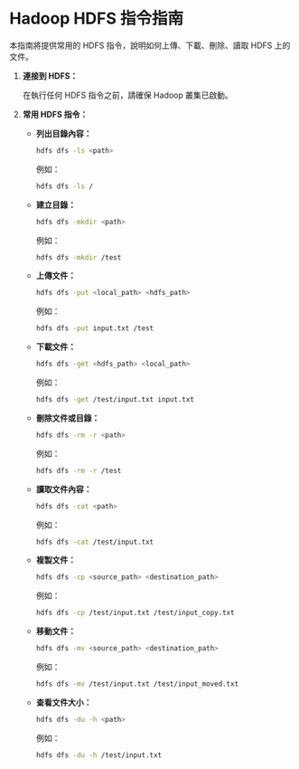 # Hadoop HDFS 指令指南

本指南將提供常用的 HDFS 指令，說明如何上傳、下載、刪除、讀取 HDFS 上的文件。

1.  **連接到 HDFS：**

    在執行任何 HDFS 指令之前，請確保 Hadoop 叢集已啟動。

2.  **常用 HDFS 指令：**

    *   **列出目錄內容：**

        ```bash
        hdfs dfs -ls <path>
        ```

        例如：

        ```bash
        hdfs dfs -ls /
        ```

    *   **建立目錄：**

        ```bash
        hdfs dfs -mkdir <path>
        ```

        例如：

        ```bash
        hdfs dfs -mkdir /test
        ```

    *   **上傳文件：**

        ```bash
        hdfs dfs -put <local_path> <hdfs_path>
        ```

        例如：

        ```bash
        hdfs dfs -put input.txt /test
        ```

    *   **下載文件：**

        ```bash
        hdfs dfs -get <hdfs_path> <local_path>
        ```

        例如：

        ```bash
        hdfs dfs -get /test/input.txt input.txt
        ```

    *   **刪除文件或目錄：**

        ```bash
        hdfs dfs -rm -r <path>
        ```

        例如：

        ```bash
        hdfs dfs -rm -r /test
        ```

    *   **讀取文件內容：**

        ```bash
        hdfs dfs -cat <path>
        ```

        例如：

        ```bash
        hdfs dfs -cat /test/input.txt
        ```

    *   **複製文件：**

        ```bash
        hdfs dfs -cp <source_path> <destination_path>
        ```

        例如：

        ```bash
        hdfs dfs -cp /test/input.txt /test/input_copy.txt
        ```

    *   **移動文件：**

        ```bash
        hdfs dfs -mv <source_path> <destination_path>
        ```

        例如：

        ```bash
        hdfs dfs -mv /test/input.txt /test/input_moved.txt
        ```

    *   **查看文件大小：**

        ```bash
        hdfs dfs -du -h <path>
        ```

        例如：

        ```bash
        hdfs dfs -du -h /test/input.txt